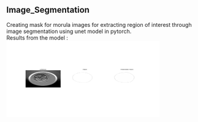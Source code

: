 ## Image_Segmentation
Creating mask for morula images for extracting region of interest through image segmentation using unet model in pytorch.
<br/>
Results from the model : 
<br/>
<img height="200em" width="400" src="Predicted Mask.png"/>
